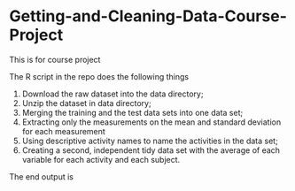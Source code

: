 # Getting-and-Cleaning-Data-Course-Project
This is for course project

The R script in the repo does the following things
1. Download the raw dataset into the data directory;
2. Unzip the dataset in data directory;
3. Merging the training and the test data sets into one data set;
4. Extracting only the measurements on the mean and standard deviation for each measurement
5. Using descriptive activity names to name the activities in the data set;
6. Creating a second, independent tidy data set with the average of each variable for each activity and each subject.

The end output is 
